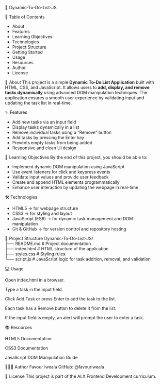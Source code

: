 📝 Dynamic-To-Do-List-JS

📑 Table of Contents

- About
- Features
- Learning Objectives
- Technologies
- Project Structure
- Getting Started
- Usage
- Resources
- Author
- License

📌 About
This project is a simple **Dynamic To-Do List Application** built with HTML, CSS, and JavaScript. It allows users to **add, display, and remove tasks dynamically** using advanced DOM manipulation techniques. The application ensures a smooth user experience by validating input and updating the task list in real-time.

✨ Features
- Add new tasks via an input field
- Display tasks dynamically in a list
- Remove individual tasks using a "Remove" button
- Add tasks by pressing the Enter key
- Prevents empty tasks from being added
- Responsive and clean UI design

🎯 Learning Objectives
By the end of this project, you should be able to:
- Implement dynamic DOM manipulation using JavaScript
- Use event listeners for click and keypress events
- Validate input values and provide user feedback
- Create and append HTML elements programmatically
- Enhance user interaction by updating the webpage in real-time

🛠️ Technologies
- HTML5 → for webpage structure
- CSS3 → for styling and layout
- JavaScript (ES6) → for dynamic task management and DOM manipulation
- Git & GitHub → for version control and repository hosting

📁 Project Structure
Dynamic-To-Do-List-JS/  
├── README.md       # Project documentation  
├── index.html      # HTML structure of the application  
├── styles.css      # Styling rules  
└── script.js       # JavaScript logic for task addition, removal, and validation  

💻 Usage

Open index.html in a browser.

Type a task in the input field.

Click Add Task or press Enter to add the task to the list.

Each task has a Remove button to delete it from the list.

If the input field is empty, an alert will prompt the user to enter a task.

📚 Resources

HTML5 Documentation

CSS3 Documentation

JavaScript DOM Manipulation Guide

👨🏽‍💻 Author Favour Iweala GitHub: @favouriweala

📄 License This project is part of the ALX Frontend Development curriculum.
